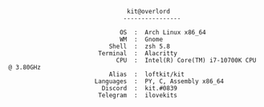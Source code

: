 
                                     kit@overlord
                                    ----------------

                                   OS  :  Arch Linux x86_64
                                   WM  :  Gnome
                                Shell  :  zsh 5.8
                             Terminal  :  Alacritty
                                  CPU  :  Intel(R) Core(TM) i7-10700K CPU @ 3.80GHz
                                Alias  :  loftkit/kit
                            Languages  :  PY, C, Assembly x86_64
                              Discord  :  kit.#0839
                             Telegram  :  ilovekits
 
 
 
 
 
 
 
 
 
 
